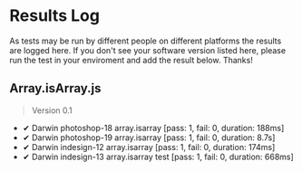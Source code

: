 # Results Log

As tests may be run by different people on different platforms the results are logged here. If you don't see your software version listed here, please run the test in your enviroment and add the result below. Thanks!

## Array.isArray.js

> Version 0.1

- ✔ Darwin photoshop-18 array.isarray [pass: 1, fail: 0, duration: 188ms]
- ✔ Darwin photoshop-19 array.isarray [pass: 1, fail: 0, duration: 8.7s]
- ✔ Darwin indesign-12 array.isarray [pass: 1, fail: 0, duration: 174ms]
- ✔ Darwin indesign-13 array.isarray test [pass: 1, fail: 0, duration: 668ms]
